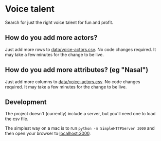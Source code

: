 # Voice talent

Search for just the right voice talent for fun and profit.

## How do you add more actors?

Just add more rows to [data/voice-actors.csv](https://github.com/ashpoon/voice/blob/master/data/voice-actors.csv). No code changes required. It may take a few minutes for the change to be live.

## How do you add more attributes? (eg "Nasal")

Just add more columns to [data/voice-actors.csv](https://github.com/ashpoon/voice/blob/master/data/voice-actors.csv). No code changes required. It may take a few minutes for the change to be live.

## Development ###

The project doesn't (currently) include a server, but you'll need one to load the csv file.

The simplest way on a mac is to run `python -m SimpleHTTPServer 3000` and then open your browser to [localhost:3000](http://localhost:3000).
